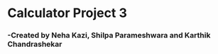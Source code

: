 # Calculator Project 3

### -Created by Neha Kazi, Shilpa Parameshwara and Karthik Chandrashekar







